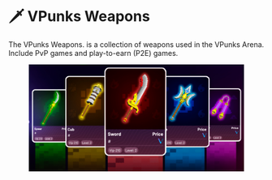 # 🗡 VPunks Weapons

The VPunks Weapons. is a collection of weapons used in the VPunks Arena. Include PvP games and play-to-earn (P2E) games.

<figure><img src="../../.gitbook/assets/image (6).png" alt=""><figcaption></figcaption></figure>
